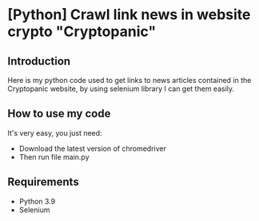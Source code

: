 # [Python] Crawl link news in website crypto "Cryptopanic"
## Introduction
Here is my python code used to get links to news articles contained in the Cryptopanic website, by using selenium library I can get them easily.

## How to use my code
It's very easy, you just need:
- Download the latest version of chromedriver
- Then run file main.py

## Requirements
- Python 3.9
- Selenium
